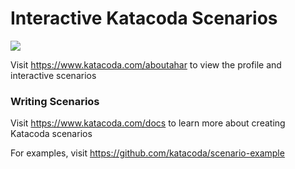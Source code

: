 # Interactive Katacoda Scenarios

[![](http://shields.katacoda.com/katacoda/aboutahar/count.svg)](https://www.katacoda.com/aboutahar "Get your profile on Katacoda.com")

Visit https://www.katacoda.com/aboutahar to view the profile and interactive scenarios

### Writing Scenarios
Visit https://www.katacoda.com/docs to learn more about creating Katacoda scenarios

For examples, visit https://github.com/katacoda/scenario-example
